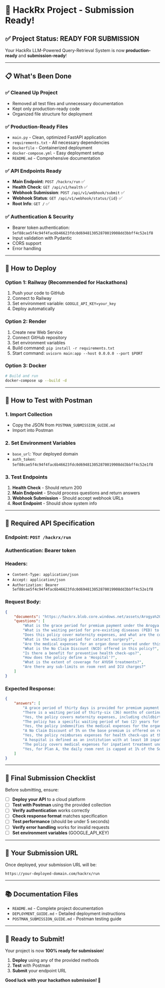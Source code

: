 # 🎯 HackRx Project - Submission Ready!

## ✅ Project Status: **READY FOR SUBMISSION**

Your HackRx LLM-Powered Query-Retrieval System is now **production-ready** and **submission-ready**!

---

## 📋 What's Been Done

### ✅ **Cleaned Up Project**
- Removed all test files and unnecessary documentation
- Kept only production-ready code
- Organized file structure for deployment

### ✅ **Production-Ready Files**
- `main.py` - Clean, optimized FastAPI application
- `requirements.txt` - All necessary dependencies
- `Dockerfile` - Containerized deployment
- `docker-compose.yml` - Easy deployment setup
- `README.md` - Comprehensive documentation

### ✅ **API Endpoints Ready**
- **Main Endpoint**: `POST /hackrx/run` ✅
- **Health Check**: `GET /api/v1/health` ✅
- **Webhook Submission**: `POST /api/v1/webhook/submit` ✅
- **Webhook Status**: `GET /api/v1/webhook/status/{id}` ✅
- **Root Info**: `GET /` ✅

### ✅ **Authentication & Security**
- Bearer token authentication: `5ef88cae5f4c94f4fac6b46623fdc0d694813052870019908dd3bbff4c52e1f8`
- Input validation with Pydantic
- CORS support
- Error handling

---

## 🚀 How to Deploy

### **Option 1: Railway (Recommended for Hackathons)**
1. Push your code to GitHub
2. Connect to Railway
3. Set environment variable: `GOOGLE_API_KEY=your_key`
4. Deploy automatically

### **Option 2: Render**
1. Create new Web Service
2. Connect GitHub repository
3. Set environment variables
4. Build command: `pip install -r requirements.txt`
5. Start command: `uvicorn main:app --host 0.0.0.0 --port $PORT`

### **Option 3: Docker**
```bash
# Build and run
docker-compose up --build -d
```

---

## 🧪 How to Test with Postman

### **1. Import Collection**
- Copy the JSON from `POSTMAN_SUBMISSION_GUIDE.md`
- Import into Postman

### **2. Set Environment Variables**
- `base_url`: Your deployed domain
- `auth_token`: `5ef88cae5f4c94f4fac6b46623fdc0d694813052870019908dd3bbff4c52e1f8`

### **3. Test Endpoints**
1. **Health Check** - Should return 200
2. **Main Endpoint** - Should process questions and return answers
3. **Webhook Submission** - Should accept webhook URLs
4. **Root Endpoint** - Should show system info

---

## 🎯 Required API Specification

### **Endpoint**: `POST /hackrx/run`
### **Authentication**: Bearer token
### **Headers**: 
- `Content-Type: application/json`
- `Accept: application/json`
- `Authorization: Bearer 5ef88cae5f4c94f4fac6b46623fdc0d694813052870019908dd3bbff4c52e1f8`

### **Request Body**:
```json
{
    "documents": "https://hackrx.blob.core.windows.net/assets/Arogya%20Sanjeevani%20Policy%20-%20CIN%20-%20U10200WB1906GOI001713%201.pdf?sv=2023-01-03&st=2025-07-21T08%3A29%3A02Z&se=2025-09-22T08%3A29%3A00Z&sr=b&sp=r&sig=nzrz1K9Iurt%2BBXom%2FB%2BMPTFMFP3PRnIvEsipAX10Ig4%3D",
    "questions": [
        "What is the grace period for premium payment under the Arogya Sanjeevani Policy?",
        "What is the waiting period for pre-existing diseases (PED) to be covered?",
        "Does this policy cover maternity expenses, and what are the conditions?",
        "What is the waiting period for cataract surgery?",
        "Are the medical expenses for an organ donor covered under this policy?",
        "What is the No Claim Discount (NCD) offered in this policy?",
        "Is there a benefit for preventive health check-ups?",
        "How does the policy define a 'Hospital'?",
        "What is the extent of coverage for AYUSH treatments?",
        "Are there any sub-limits on room rent and ICU charges?"
    ]
}
```

### **Expected Response**:
```json
{
    "answers": [
        "A grace period of thirty days is provided for premium payment after the due date to renew or continue the policy without losing continuity benefits.",
        "There is a waiting period of thirty-six (36) months of continuous coverage from the first policy inception for pre-existing diseases and their direct complications to be covered.",
        "Yes, the policy covers maternity expenses, including childbirth and lawful medical termination of pregnancy. To be eligible, the female insured person must have been continuously covered for at least 24 months. The benefit is limited to two deliveries or terminations during the policy period.",
        "The policy has a specific waiting period of two (2) years for cataract surgery.",
        "Yes, the policy indemnifies the medical expenses for the organ donor's hospitalization for the purpose of harvesting the organ, provided the organ is for an insured person and the donation complies with the Transplantation of Human Organs Act, 1994.",
        "A No Claim Discount of 5% on the base premium is offered on renewal for a one-year policy term if no claims were made in the preceding year. The maximum aggregate NCD is capped at 5% of the total base premium.",
        "Yes, the policy reimburses expenses for health check-ups at the end of every block of two continuous policy years, provided the policy has been renewed without a break. The amount is subject to the limits specified in the Table of Benefits.",
        "A hospital is defined as an institution with at least 10 inpatient beds (in towns with a population below ten lakhs) or 15 beds (in all other places), with qualified nursing staff and medical practitioners available 24/7, a fully equipped operation theatre, and which maintains daily records of patients.",
        "The policy covers medical expenses for inpatient treatment under Ayurveda, Yoga, Naturopathy, Unani, Siddha, and Homeopathy systems up to the Sum Insured limit, provided the treatment is taken in an AYUSH Hospital.",
        "Yes, for Plan A, the daily room rent is capped at 1% of the Sum Insured, and ICU charges are capped at 2% of the Sum Insured. These limits do not apply if the treatment is for a listed procedure in a Preferred Provider Network (PPN)."
    ]
}
```

---

## 📝 Final Submission Checklist

Before submitting, ensure:

- [ ] **Deploy your API** to a cloud platform
- [ ] **Test with Postman** using the provided collection
- [ ] **Verify authentication** works correctly
- [ ] **Check response format** matches specification
- [ ] **Test performance** (should be under 5 seconds)
- [ ] **Verify error handling** works for invalid requests
- [ ] **Set environment variables** (GOOGLE_API_KEY)

---

## 🎯 Your Submission URL

Once deployed, your submission URL will be:
```
https://your-deployed-domain.com/hackrx/run
```

---

## 📚 Documentation Files

- `README.md` - Complete project documentation
- `DEPLOYMENT_GUIDE.md` - Detailed deployment instructions
- `POSTMAN_SUBMISSION_GUIDE.md` - Postman testing guide

---

## 🚀 Ready to Submit!

Your project is now **100% ready for submission**! 

1. **Deploy** using any of the provided methods
2. **Test** with Postman
3. **Submit** your endpoint URL

**Good luck with your hackathon submission! 🎉** 